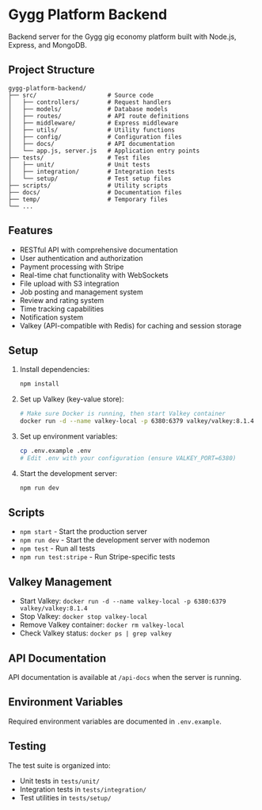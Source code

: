 # Gygg Platform Backend

Backend server for the Gygg gig economy platform built with Node.js, Express, and MongoDB.

## Project Structure

```
gygg-platform-backend/
├── src/                    # Source code
│   ├── controllers/        # Request handlers
│   ├── models/             # Database models
│   ├── routes/             # API route definitions
│   ├── middleware/         # Express middleware
│   ├── utils/              # Utility functions
│   ├── config/             # Configuration files
│   ├── docs/               # API documentation
│   └── app.js, server.js   # Application entry points
├── tests/                  # Test files
│   ├── unit/               # Unit tests
│   ├── integration/        # Integration tests
│   └── setup/              # Test setup files
├── scripts/                # Utility scripts
├── docs/                   # Documentation files
├── temp/                   # Temporary files
└── ...
```

## Features

- RESTful API with comprehensive documentation
- User authentication and authorization
- Payment processing with Stripe
- Real-time chat functionality with WebSockets
- File upload with S3 integration
- Job posting and management system
- Review and rating system
- Time tracking capabilities
- Notification system
- Valkey (API-compatible with Redis) for caching and session storage

## Setup

1. Install dependencies:
   ```bash
   npm install
   ```

2. Set up Valkey (key-value store):
   ```bash
   # Make sure Docker is running, then start Valkey container
   docker run -d --name valkey-local -p 6380:6379 valkey/valkey:8.1.4
   ```

3. Set up environment variables:
   ```bash
   cp .env.example .env
   # Edit .env with your configuration (ensure VALKEY_PORT=6380)
   ```

4. Start the development server:
   ```bash
   npm run dev
   ```

## Scripts

- `npm start` - Start the production server
- `npm run dev` - Start the development server with nodemon
- `npm test` - Run all tests
- `npm run test:stripe` - Run Stripe-specific tests

## Valkey Management

- Start Valkey: `docker run -d --name valkey-local -p 6380:6379 valkey/valkey:8.1.4`
- Stop Valkey: `docker stop valkey-local`
- Remove Valkey container: `docker rm valkey-local`
- Check Valkey status: `docker ps | grep valkey`

## API Documentation

API documentation is available at `/api-docs` when the server is running.

## Environment Variables

Required environment variables are documented in `.env.example`.

## Testing

The test suite is organized into:
- Unit tests in `tests/unit/`
- Integration tests in `tests/integration/`
- Test utilities in `tests/setup/`